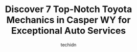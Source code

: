 ---
layout: ampstory
image: https://images.unsplash.com/photo-1653047256226-5abbfa82f1d7?ixlib=rb-4.0.3&ixid=MnwxMjA3fDB8MHxwaG90by1wYWdlfHx8fGVufDB8fHx8&auto=format&fit=crop&w=640&h=853&q=80
author: techidn
featured: false
description: When it comes to maintaining and repairing your vehicle in Casper WY, USA, you deserve nothing but the best. Thats why the 7 best Toyota Mechanic in the area are here to offer their experti
title: Discover 7 Top-Notch Toyota Mechanics in Casper WY for Exceptional Auto Services
cover:
   title: Discover 7 Top-Notch Toyota Mechanics in Casper WY for Exceptional Auto Services
   subtitle: Rickpate
   background: https://images.unsplash.com/photo-1653047256226-5abbfa82f1d7?ixlib=rb-4.0.3&ixid=MnwxMjA3fDB8MHxwaG90by1wYWdlfHx8fGVufDB8fHx8&auto=format&fit=crop&w=640&h=853&q=80

pages: 
 - layout: thirds
   top: <h1>#1 Car Care</h1>
   bottom: "<p>I came in early and was unsure if I would be able to be seen first thing in the morning, but really needed to make the 6 hour drive home and needed my coolant checked and</p>"
   background: https://www.knot35.com/toplist/wp-content/uploads/2023/06/best-toyota-mechanic-1-in-casper-wy-1685840706.jpeg
   backgroundblur: true
 - layout: thirds
   top: <h1>#2 Doyle Johnsons Auto Repair</h1>
   bottom: "<p>651 W Collins Dr, Casper, WY 82601, United States</p>"
   background: https://www.knot35.com/toplist/wp-content/uploads/2023/06/best-toyota-mechanic-2-in-casper-wy-1685840707.jpeg
   cta:
      link: https://www.knot35.com/toplist/discover-7-top-notch-toyota-mechanics-in-casper-wy-for-exceptional-auto-services/
      text: Discover 7 Top-Notch Toyota Mechanics in Casper WY for Exceptional Auto Services
 - layout: thirds
   top: <h1>#3 Thomas Crawford Auto</h1>
   bottom: "<p>105 Big Horn Rd, Casper, WY 82601, United States</p>"
   background: https://www.knot35.com/toplist/wp-content/uploads/2023/06/best-toyota-mechanic-3-in-casper-wy-1685840707.jpeg
   cta:
      link: https://www.knot35.com/toplist/discover-7-top-notch-toyota-mechanics-in-casper-wy-for-exceptional-auto-services/
      text: Discover 7 Top-Notch Toyota Mechanics in Casper WY for Exceptional Auto Services
 - layout: thirds
   top: <h1>#4 Walmart Auto Care Centers</h1>
   bottom: "<p>4255 CY Ave, Casper, WY 82604, United States</p>"
   background: https://images.unsplash.com/photo-1574169208507-84376144848b?ixlib=rb-4.0.3&ixid=MnwxMjA3fDB8MHxwaG90by1wYWdlfHx8fGVufDB8fHx8&auto=format&fit=crop&w=640&h=853&q=80
   cta:
      link: https://www.knot35.com/toplist/discover-7-top-notch-toyota-mechanics-in-casper-wy-for-exceptional-auto-services/
      text: Discover 7 Top-Notch Toyota Mechanics in Casper WY for Exceptional Auto Services
 - layout: thirds
   top: <h1>#5 Farleys Imports Car Care, Inc. of Wyoming</h1>
   bottom: "<p>1351 E Yellowstone Hwy, Casper, WY 82601, United States</p>"
   background: https://images.unsplash.com/photo-1613843873231-1447db182f97?ixlib=rb-4.0.3&ixid=MnwxMjA3fDB8MHxwaG90by1wYWdlfHx8fGVufDB8fHx8&auto=format&fit=crop&w=640&h=853&q=80
   cta:
      link: https://www.knot35.com/toplist/discover-7-top-notch-toyota-mechanics-in-casper-wy-for-exceptional-auto-services/
      text: Discover 7 Top-Notch Toyota Mechanics in Casper WY for Exceptional Auto Services
 - layout: thirds
   top: <h1>#6 Daves Automotive Service Center</h1>
   bottom: "<p>811 N Center St, Casper, WY 82601, United States</p>"
   background: https://images.unsplash.com/photo-1549241520-425e3dfc01cb?ixlib=rb-4.0.3&ixid=MnwxMjA3fDB8MHxwaG90by1wYWdlfHx8fGVufDB8fHx8&auto=format&fit=crop&w=640&h=853&q=80
   cta:
      link: https://www.knot35.com/toplist/discover-7-top-notch-toyota-mechanics-in-casper-wy-for-exceptional-auto-services/
      text: Discover 7 Top-Notch Toyota Mechanics in Casper WY for Exceptional Auto Services
 - layout: thirds
   top: <h1>#7 Master Mechanic LLC</h1>
   bottom: "<p>1830 E Yellowstone Hwy, Casper, WY 82601, United States</p>"
   background: https://images.unsplash.com/photo-1547366785-564103df7e13?ixlib=rb-4.0.3&ixid=MnwxMjA3fDB8MHxwaG90by1wYWdlfHx8fGVufDB8fHx8&auto=format&fit=crop&w=640&h=853&q=80
   cta:
      link: https://www.knot35.com/toplist/discover-7-top-notch-toyota-mechanics-in-casper-wy-for-exceptional-auto-services/
      text: Discover 7 Top-Notch Toyota Mechanics in Casper WY for Exceptional Auto Services
 - layout: thirds
   middle: Continue reading...
   background: https://images.unsplash.com/photo-1540457036297-448b6b99e91c?ixlib=rb-4.0.3&ixid=MnwxMjA3fDB8MHxwaG90by1wYWdlfHx8fGVufDB8fHx8&auto=format&fit=crop&w=640&h=853&q=80
   cta:
      link: https://www.knot35.com/toplist/discover-7-top-notch-toyota-mechanics-in-casper-wy-for-exceptional-auto-services/
      text: Discover 7 Top-Notch Toyota Mechanics in Casper WY for Exceptional Auto Services
      
---